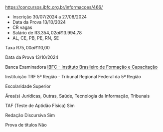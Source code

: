   https://concursos.ibfc.org.br/informacoes/466/
  
- Inscrição 30/07/2024 a 27/08/2024
- Data da Prova 13/10/2024
- CR vagas
- Salário de R$3.354,02 a R$13.994,78
- AL, CE, PB, PE, RN, SE

Taxa 
R$75,00 a R$110,00

Data da Prova 
13/10/2024

Banca Examinadora 
[IBFC - Instituto Brasileiro de Formação e Capacitação](https://www.grancursosonline.com.br/cursos/banca/ibfc-instituto-brasileiro-de-formacao-e-capacitacao)

Instituição
TRF 5ª Região - Tribunal Regional Federal da 5ª Região

Escolaridade
Superior

Área(s)
Jurídicas, Outras, Saúde, Tecnologia da Informação, Tribunais

TAF (Teste de Aptidão Física)
Sim

Redação Discursiva
Sim

Prova de títulos
Não